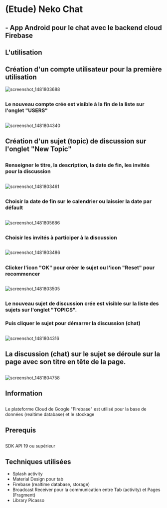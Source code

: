 # (Etude) Neko Chat 
## - App Android pour le chat avec le backend cloud Firebase
##
## L'utilisation 
##
## Création d'un compte utilisateur pour la première utilisation

![screenshot_1481803688](https://cloud.githubusercontent.com/assets/21304543/21225946/a2f193ea-c2d3-11e6-95d3-69c359a918b6.png)
##
### Le nouveau compte crée est visible à la fin de la liste sur l'onglet "USERS"
##
![screenshot_1481804340](https://cloud.githubusercontent.com/assets/21304543/21225948/a2fcda52-c2d3-11e6-9f6c-585b5c237abc.png)

##
## Création d'un sujet (topic) de discussion sur l'onglet "New Topic"
##
### Renseigner le titre, la description, la date de fin, les invités pour la discussion
##
![screenshot_1481803461](https://cloud.githubusercontent.com/assets/21304543/21225943/a2e28e40-c2d3-11e6-9344-f4eab101bc16.png)
##
### Choisir la date de fin sur le calendrier ou laissier la date par défault
##
![screenshot_1481805686](https://cloud.githubusercontent.com/assets/21304543/21225951/a3120530-c2d3-11e6-9c72-35129f1c6024.png)
##
### Choisir les invités à participer à la discussion
##
![screenshot_1481803486](https://cloud.githubusercontent.com/assets/21304543/21225944/a2e8ce9a-c2d3-11e6-86b6-a8f95b4b2f2e.png)
##
### Clicker l'icon "OK" pour créer le sujet ou l'icon "Reset" pour recommencer
##
![screenshot_1481803505](https://cloud.githubusercontent.com/assets/21304543/21225945/a2eb2988-c2d3-11e6-9af6-4a0760282bae.png)
##
### Le nouveau sujet de discussion crée est visible sur la liste des sujets sur l'onglet "TOPICS".
### Puis cliquer le sujet pour démarrer la discussion (chat)
##
![screenshot_1481804316](https://cloud.githubusercontent.com/assets/21304543/21225947/a2f7a8f2-c2d3-11e6-9374-f829bd499898.png)
##
## La discussion (chat) sur le sujet se déroule sur la page avec son titre en tête de la page.  
##
![screenshot_1481804758](https://cloud.githubusercontent.com/assets/21304543/21225949/a302e0aa-c2d3-11e6-9d65-181a36cdc654.png)
##
## Information
##
Le plateforme Cloud de Google "Firebase" est utilisé pour la base de données (realtime database) et le stockage
## 


## Prerequis
##
SDK API 19 ou supérieur
##
## Techniques utilisées
- Splash activity
- Material Design pour tab
- Firebase (realtime database, storage)
- Broadcast Receiver pour la communication entre Tab (activity) et Pages (Fragment)
- Library Picasso 


